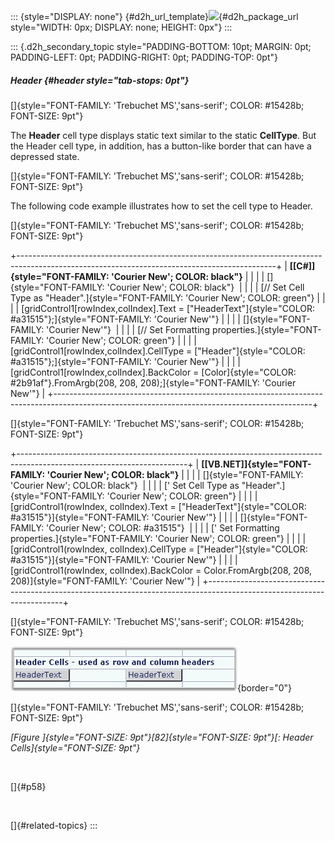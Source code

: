 ::: {style="DISPLAY: none"}
[](ms-xhelp:///?Id=d2h_url_template){#d2h_url_template}![](!package_url!){#d2h_package_url style="WIDTH: 0px; DISPLAY: none; HEIGHT: 0px"}
:::

::: {.d2h_secondary_topic style="PADDING-BOTTOM: 10pt; MARGIN: 0pt; PADDING-LEFT: 0pt; PADDING-RIGHT: 0pt; PADDING-TOP: 0pt"}
##### Header {#header style="tab-stops: 0pt"}

[]{style="FONT-FAMILY: 'Trebuchet MS','sans-serif'; COLOR: #15428b; FONT-SIZE: 9pt"} 

The **Header** cell type displays static text similar to the static **CellType**. But the Header cell type, in addition, has a button-like border that can have a depressed state.

[]{style="FONT-FAMILY: 'Trebuchet MS','sans-serif'; COLOR: #15428b; FONT-SIZE: 9pt"} 

The following code example illustrates how to set the cell type to Header.

[]{style="FONT-FAMILY: 'Trebuchet MS','sans-serif'; COLOR: #15428b; FONT-SIZE: 9pt"} 

+----------------------------------------------------------------------------------------------------------------------------------------------+
| **[\[C#\]]{style="FONT-FAMILY: 'Courier New'; COLOR: black"}**                                                                               |
|                                                                                                                                              |
| []{style="FONT-FAMILY: 'Courier New'; COLOR: black"}                                                                                         |
|                                                                                                                                              |
| [// Set Cell Type as \"Header\".]{style="FONT-FAMILY: 'Courier New'; COLOR: green"}                                                          |
|                                                                                                                                              |
| [gridControl1\[rowIndex,colIndex\].Text = [\"HeaderText\"]{style="COLOR: #a31515"};]{style="FONT-FAMILY: 'Courier New'"}                     |
|                                                                                                                                              |
| []{style="FONT-FAMILY: 'Courier New'"}                                                                                                       |
|                                                                                                                                              |
| [// Set Formatting properties.]{style="FONT-FAMILY: 'Courier New'; COLOR: green"}                                                            |
|                                                                                                                                              |
| [gridControl1\[rowIndex,colIndex\].CellType = [\"Header\"]{style="COLOR: #a31515"};]{style="FONT-FAMILY: 'Courier New'"}                     |
|                                                                                                                                              |
| [gridControl1\[rowIndex,colIndex\].BackColor = [Color]{style="COLOR: #2b91af"}.FromArgb(208, 208, 208);]{style="FONT-FAMILY: 'Courier New'"} |
+----------------------------------------------------------------------------------------------------------------------------------------------+

[]{style="FONT-FAMILY: 'Trebuchet MS','sans-serif'; COLOR: #15428b; FONT-SIZE: 9pt"} 

+------------------------------------------------------------------------------------------------------------------------+
| **[\[VB.NET\]]{style="FONT-FAMILY: 'Courier New'; COLOR: black"}**                                                     |
|                                                                                                                        |
| []{style="FONT-FAMILY: 'Courier New'; COLOR: black"}                                                                   |
|                                                                                                                        |
| [\' Set Cell Type as \"Header\".]{style="FONT-FAMILY: 'Courier New'; COLOR: green"}                                    |
|                                                                                                                        |
| [gridControl1(rowIndex, colIndex).Text = [\"HeaderText\"]{style="COLOR: #a31515"}]{style="FONT-FAMILY: 'Courier New'"} |
|                                                                                                                        |
| []{style="FONT-FAMILY: 'Courier New'; COLOR: #a31515"}                                                                 |
|                                                                                                                        |
| [\' Set Formatting properties.]{style="FONT-FAMILY: 'Courier New'; COLOR: green"}                                      |
|                                                                                                                        |
| [gridControl1(rowIndex, colIndex).CellType = [\"Header\"]{style="COLOR: #a31515"}]{style="FONT-FAMILY: 'Courier New'"} |
|                                                                                                                        |
| [gridControl1(rowIndex, colIndex).BackColor = Color.FromArgb(208, 208, 208)]{style="FONT-FAMILY: 'Courier New'"}       |
+------------------------------------------------------------------------------------------------------------------------+

[]{style="FONT-FAMILY: 'Trebuchet MS','sans-serif'; COLOR: #15428b; FONT-SIZE: 9pt"} 

![](ImagesExt/image91_88.jpg){border="0"}

[]{style="FONT-FAMILY: 'Trebuchet MS','sans-serif'; COLOR: #15428b; FONT-SIZE: 9pt"} 

*[Figure ]{style="FONT-SIZE: 9pt"}[82]{style="FONT-SIZE: 9pt"}[: Header Cells]{style="FONT-SIZE: 9pt"}*

 

[]{#p58} 

 

[]{#related-topics}
:::
